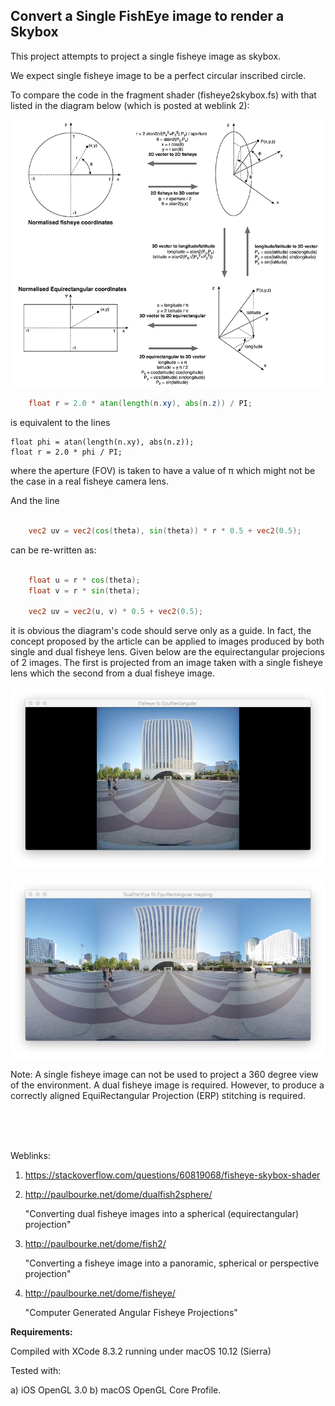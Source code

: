 ## Convert a Single FishEye image to render a Skybox


This project attempts to project a single fisheye image as skybox.

We expect single fisheye image to be a perfect circular inscribed circle.

To compare the code in the fragment shader (fisheye2skybox.fs) with that listed in the diagram below (which is posted at weblink 2):

![](Documentation/diagram_s.png)


```glsl
    float r = 2.0 * atan(length(n.xy), abs(n.z)) / PI;
```

is equivalent to the lines

    float phi = atan(length(n.xy), abs(n.z));
    float r = 2.0 * phi / PI;

where the aperture (FOV) is taken to have a  value of π which might not be the case in a real fisheye camera lens.

And the line

```glsl

    vec2 uv = vec2(cos(theta), sin(theta)) * r * 0.5 + vec2(0.5);
```
can be re-written as:

```glsl

    float u = r * cos(theta);
    float v = r * sin(theta);

    vec2 uv = vec2(u, v) * 0.5 + vec2(0.5);
```

it is obvious the diagram's code should serve only as a guide. In fact, the concept proposed by the article can be applied to images produced by both single and dual fisheye lens. Given below are the equirectangular projecions of 2 images. The first is projected from an image taken with a single fisheye lens which the second from a dual fisheye image.

![](Documentation/SingleFisheye2ERP.png)


![](Documentation/DualFisheye2ERP.png)


Note: A single fisheye image can not be used to project a 360 degree view of the environment. A dual fisheye image is required. However, to produce a correctly aligned EquiRectangular Projection (ERP) stitching is required.


<br />
<br />
<br />


Weblinks:

1) https://stackoverflow.com/questions/60819068/fisheye-skybox-shader

2) http://paulbourke.net/dome/dualfish2sphere/

    "Converting dual fisheye images into a spherical (equirectangular) projection"

3) http://paulbourke.net/dome/fish2/

    "Converting a fisheye image into a panoramic, spherical or perspective projection"


4) http://paulbourke.net/dome/fisheye/

    "Computer Generated Angular Fisheye Projections"


**Requirements:**

Compiled with XCode 8.3.2 running under macOS 10.12 (Sierra)

Tested with:

a) iOS OpenGL 3.0
b) macOS OpenGL Core Profile.
